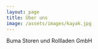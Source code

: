 ```yaml
---
layout: page
title: Über uns
image: /assets/images/kayak.jpg
---
```


Buma Storen und Rollladen GmbH

